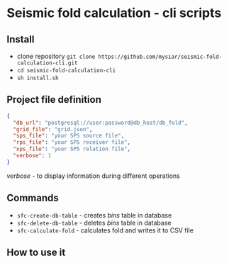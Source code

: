 # Seismic fold calculation - cli scripts

## Install
* clone repository `git clone https://github.com/mysiar/seismic-fold-calculation-cli.git`
* `cd seismic-fold-calculation-cli`
* `sh install.sh`

## Project file definition
```json
{
  "db_url": "postgresql://user:password@db_host/db_fold",
  "grid_file": "grid.json",
  "sps_file": "your SPS source file",
  "rps_file": "your SPS receiver file",
  "xps_file": "your SPS relation file",
  "verbose": 1
}
```
_verbose_ - to display information during different operations


## Commands
* `sfc-create-db-table` - creates *bins* table in database
* `sfc-delete-db-table` - deletes *bins* table in database
* `sfc-calculate-fold` - calculates fold and writes it to CSV file

## How to use it



